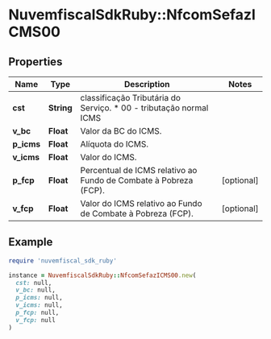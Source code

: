 # NuvemfiscalSdkRuby::NfcomSefazICMS00

## Properties

| Name | Type | Description | Notes |
| ---- | ---- | ----------- | ----- |
| **cst** | **String** | classificação Tributária do Serviço.  * 00 - tributação normal ICMS |  |
| **v_bc** | **Float** | Valor da BC do ICMS. |  |
| **p_icms** | **Float** | Alíquota do ICMS. |  |
| **v_icms** | **Float** | Valor do ICMS. |  |
| **p_fcp** | **Float** | Percentual de ICMS relativo ao Fundo de Combate à Pobreza (FCP). | [optional] |
| **v_fcp** | **Float** | Valor do ICMS relativo ao Fundo de Combate à Pobreza (FCP). | [optional] |

## Example

```ruby
require 'nuvemfiscal_sdk_ruby'

instance = NuvemfiscalSdkRuby::NfcomSefazICMS00.new(
  cst: null,
  v_bc: null,
  p_icms: null,
  v_icms: null,
  p_fcp: null,
  v_fcp: null
)
```

